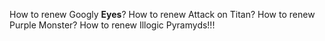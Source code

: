 How to renew Googly **Eyes**?
How to renew Attack on Titan?
How to renew Purple Monster?
How to renew Illogic Pyramyds!!!
